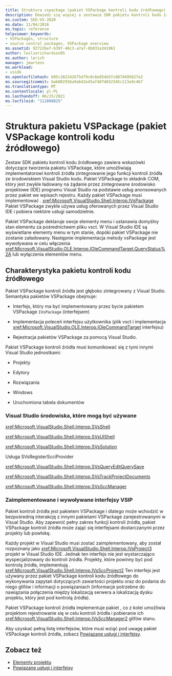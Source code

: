 ```yaml
---
title: Struktura vspackage (pakiet VSPackage kontroli kodu źródłowego) | Microsoft Docs
description: Dowiedz się więcej o zestawie SDK pakietu kontroli kodu źródłowego, który zawiera wskazówki dotyczące pakietu VSPackage z implementatorem kontroli źródła w celu integracji z Visual Studio.
ms.custom: SEO-VS-2020
ms.date: 11/04/2016
ms.topic: reference
helpviewer_keywords:
- VSPackages, structure
- source control packages, VSPackage overview
ms.assetid: 92722be7-b397-48c3-a7a7-0b931a341961
author: leslierichardson95
ms.author: lerich
manager: jmartens
ms.workload:
- vssdk
ms.openlocfilehash: b95c382342675d79c0c6e854b5fc087d495827e2
ms.sourcegitcommit: bab002936a9a642e45af407d652345c113a9c467
ms.translationtype: MT
ms.contentlocale: pl-PL
ms.lasthandoff: 06/25/2021
ms.locfileid: "112898825"
---
```

# <a name="vspackage-structure-source-control-vspackage"></a>Struktura pakietu VSPackage (pakiet VSPackage kontroli kodu źródłowego)

Zestaw SDK pakietu kontroli kodu źródłowego zawiera wskazówki dotyczące tworzenia pakietu VSPackage, które umożliwiają implementatorowi kontroli źródła zintegrowanie jego funkcji kontroli źródła ze środowiskiem Visual Studio kodu. Pakiet VSPackage to składnik COM, który jest zwykle ładowany na żądanie przez zintegrowane środowisko projektowe (IDE) programu Visual Studio na podstawie usług anonsowanych przez pakiet we wpisach rejestru. Każdy pakiet VSPackage musi implementować . <xref:Microsoft.VisualStudio.Shell.Interop.IVsPackage> Pakiet VSPackage zwykle używa usług oferowanych przez Visual Studio IDE i pobiera niektóre usługi samodzielnie.

Pakiet VSPackage deklaruje swoje elementy menu i ustanawia domyślny stan elementu za pośrednictwem pliku vsct. W Visual Studio IDE są wyświetlane elementy menu w tym stanie, dopóki pakiet VSPackage nie zostanie załadowany. Następnie implementacja metody vsPackage jest wywoływana w celu włączenia <xref:Microsoft.VisualStudio.OLE.Interop.IOleCommandTarget.QueryStatus%2A> lub wyłączenia elementów menu.

## <a name="source-control-package-characteristics"></a>Charakterystyka pakietu kontroli kodu źródłowego

Pakiet VSPackage kontroli źródła jest głęboko zintegrowany z Visual Studio. Semantyka pakietów VSPackage obejmuje:

- Interfejs, który ma być implementowany przez bycie pakietem VSPackage `IVsPackage` (interfejsem)

- Implementacja poleceń interfejsu użytkownika (plik vsct i implementacja <xref:Microsoft.VisualStudio.OLE.Interop.IOleCommandTarget> interfejsu)

- Rejestracja pakietów VSPackage za pomocą Visual Studio.

Pakiet VSPackage kontroli źródła musi komunikować się z tymi innymi Visual Studio jednostkami:

- Projekty

- Edytory

- Rozwiązania

- Windows

- Uruchomiona tabela dokumentów

### <a name="visual-studio-environment-services-that-may-be-consumed"></a>Visual Studio środowiska, które mogą być używane

<xref:Microsoft.VisualStudio.Shell.Interop.SVsShell>

<xref:Microsoft.VisualStudio.Shell.Interop.SVsUIShell>

<xref:Microsoft.VisualStudio.Shell.Interop.SVsSolution>

Usługa SVsRegisterScciProvider

<xref:Microsoft.VisualStudio.Shell.Interop.SVsQueryEditQuerySave>

<xref:Microsoft.VisualStudio.Shell.Interop.SVsTrackProjectDocuments>

<xref:Microsoft.VisualStudio.Shell.Interop.SVsSccManager>

### <a name="vsip-interfaces-implemented-and-called"></a>Zaimplementowane i wywoływane interfejsy VSIP

Pakiet kontroli źródła jest pakietem VSPackage i dlatego może wchodzić w bezpośrednią interakcję z innymi pakietami VSPackage zarejestrowanymi w Visual Studio. Aby zapewnić pełny zakres funkcji kontroli źródła, pakiet VSPackage kontroli źródła może zająć się interfejsami dostarczanymi przez projekty lub powłokę.

Każdy projekt w Visual Studio musi zostać zaimplementowany, aby został rozpoznany jako <xref:Microsoft.VisualStudio.Shell.Interop.IVsProject3> projekt w Visual Studio IDE. Jednak ten interfejs nie jest wystarczająco wyspecjalizowany do kontroli źródła. Projekty, które powinny być pod kontrolą źródła, implementują . <xref:Microsoft.VisualStudio.Shell.Interop.IVsSccProject2> Ten interfejs jest używany przez pakiet VSPackage kontroli kodu źródłowego do wykonywania zapytań dotyczących zawartości projektu oraz do podania do niego glifów i informacji o powiązaniach (informacje potrzebne do nawiązania połączenia między lokalizacją serwera a lokalizacją dysku projektu, który jest pod kontrolą źródła).

Pakiet VSPackage kontroli źródła implementuje pakiet , co z kolei umożliwia projektom rejestrowanie się w celu kontroli źródła i pobieranie ich <xref:Microsoft.VisualStudio.Shell.Interop.IVsSccManager2> glifów stanu.

Aby uzyskać pełną listę interfejsów, które musi wziąć pod uwagę pakiet VSPackage kontroli źródła, zobacz [Powiązane usługi i interfejsy](../../extensibility/internals/related-services-and-interfaces-source-control-vspackage.md).

## <a name="see-also"></a>Zobacz też

- [Elementy projektu](../../extensibility/internals/source-control-vspackage-design-elements.md)
- [Powiązane usługi i interfejsy](../../extensibility/internals/related-services-and-interfaces-source-control-vspackage.md)

